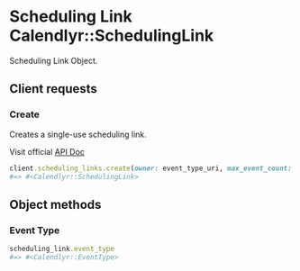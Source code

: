 # Scheduling Link Calendlyr::SchedulingLink

Scheduling Link Object.


## Client requests

### Create

Creates a single-use scheduling link.

Visit official [API Doc](https://developer.calendly.com/api-docs/4b8195084e287-create-single-use-scheduling-link)

```ruby
client.scheduling_links.create(owner: event_type_uri, max_event_count: 1)
#=> #<Calendlyr::SchedulingLink>
```

## Object methods

### Event Type

```ruby
scheduling_link.event_type
#=> #<Calendlyr::EventType>
```
